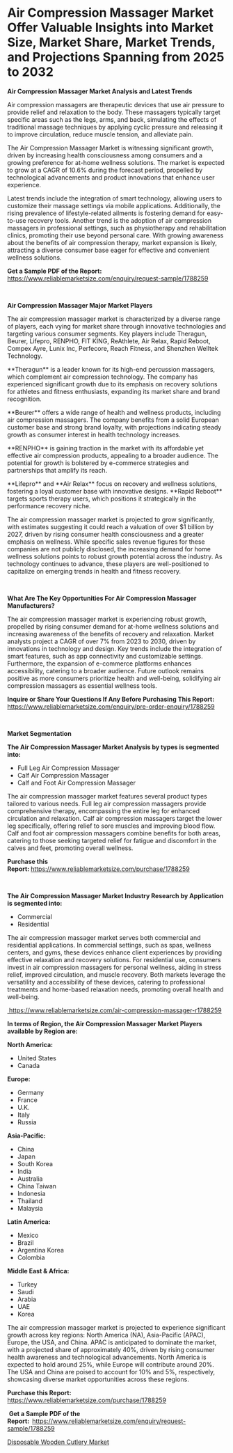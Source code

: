 <p><h1>Air Compression Massager Market Offer Valuable Insights into Market Size, Market Share, Market Trends, and Projections Spanning from 2025 to 2032</h1></p><p><strong>Air Compression Massager Market Analysis and Latest Trends</strong></p>
<p><p>Air compression massagers are therapeutic devices that use air pressure to provide relief and relaxation to the body. These massagers typically target specific areas such as the legs, arms, and back, simulating the effects of traditional massage techniques by applying cyclic pressure and releasing it to improve circulation, reduce muscle tension, and alleviate pain. </p><p>The Air Compression Massager Market is witnessing significant growth, driven by increasing health consciousness among consumers and a growing preference for at-home wellness solutions. The market is expected to grow at a CAGR of 10.6% during the forecast period, propelled by technological advancements and product innovations that enhance user experience. </p><p>Latest trends include the integration of smart technology, allowing users to customize their massage settings via mobile applications. Additionally, the rising prevalence of lifestyle-related ailments is fostering demand for easy-to-use recovery tools. Another trend is the adoption of air compression massagers in professional settings, such as physiotherapy and rehabilitation clinics, promoting their use beyond personal care. With growing awareness about the benefits of air compression therapy, market expansion is likely, attracting a diverse consumer base eager for effective and convenient wellness solutions.</p></p>
<p><strong>Get a Sample PDF of the Report:&nbsp;</strong> <a href="https://www.reliablemarketsize.com/enquiry/request-sample/1788259?utm_campaign=3114&utm_medium=2&utm_source=Github&utm_content=ia&utm_term=05042025&utm_id=air-compression-massager">https://www.reliablemarketsize.com/enquiry/request-sample/1788259</a></p>
<p>&nbsp;</p>
<p><strong>Air Compression Massager Major Market Players</strong></p>
<p><p>The air compression massager market is characterized by a diverse range of players, each vying for market share through innovative technologies and targeting various consumer segments. Key players include Theragun, Beurer, Lifepro, RENPHO, FIT KING, ReAthlete, Air Relax, Rapid Reboot, Compex Ayre, Lunix Inc, Perfecore, Reach Fitness, and Shenzhen Welltek Technology.</p><p>**Theragun** is a leader known for its high-end percussion massagers, which complement air compression technology. The company has experienced significant growth due to its emphasis on recovery solutions for athletes and fitness enthusiasts, expanding its market share and brand recognition.</p><p>**Beurer** offers a wide range of health and wellness products, including air compression massagers. The company benefits from a solid European customer base and strong brand loyalty, with projections indicating steady growth as consumer interest in health technology increases.</p><p>**RENPHO** is gaining traction in the market with its affordable yet effective air compression products, appealing to a broader audience. The potential for growth is bolstered by e-commerce strategies and partnerships that amplify its reach.</p><p>**Lifepro** and **Air Relax** focus on recovery and wellness solutions, fostering a loyal customer base with innovative designs. **Rapid Reboot** targets sports therapy users, which positions it strategically in the performance recovery niche.</p><p>The air compression massager market is projected to grow significantly, with estimates suggesting it could reach a valuation of over $1 billion by 2027, driven by rising consumer health consciousness and a greater emphasis on wellness. While specific sales revenue figures for these companies are not publicly disclosed, the increasing demand for home wellness solutions points to robust growth potential across the industry. As technology continues to advance, these players are well-positioned to capitalize on emerging trends in health and fitness recovery.</p></p>
<p>&nbsp;</p>
<p><strong>What Are The Key Opportunities For Air Compression Massager Manufacturers?</strong></p>
<p><p>The air compression massager market is experiencing robust growth, propelled by rising consumer demand for at-home wellness solutions and increasing awareness of the benefits of recovery and relaxation. Market analysts project a CAGR of over 7% from 2023 to 2030, driven by innovations in technology and design. Key trends include the integration of smart features, such as app connectivity and customizable settings. Furthermore, the expansion of e-commerce platforms enhances accessibility, catering to a broader audience. Future outlook remains positive as more consumers prioritize health and well-being, solidifying air compression massagers as essential wellness tools.</p></p>
<p><strong>Inquire or Share Your Questions If Any Before Purchasing This Report:</strong> <a href="https://www.reliablemarketsize.com/enquiry/pre-order-enquiry/1788259?utm_campaign=3114&utm_medium=2&utm_source=Github&utm_content=ia&utm_term=05042025&utm_id=air-compression-massager">https://www.reliablemarketsize.com/enquiry/pre-order-enquiry/1788259</a></p>
<p>&nbsp;</p>
<p><strong>Market Segmentation</strong></p>
<p><strong>The Air Compression Massager Market Analysis by types is segmented into:</strong></p>
<p><ul><li>Full Leg Air Compression Massager</li><li>Calf Air Compression Massager</li><li>Calf and Foot Air Compression Massager</li></ul></p>
<p><p>The air compression massager market features several product types tailored to various needs. Full leg air compression massagers provide comprehensive therapy, encompassing the entire leg for enhanced circulation and relaxation. Calf air compression massagers target the lower leg specifically, offering relief to sore muscles and improving blood flow. Calf and foot air compression massagers combine benefits for both areas, catering to those seeking targeted relief for fatigue and discomfort in the calves and feet, promoting overall wellness.</p></p>
<p><strong>Purchase this Report:&nbsp;</strong><a href="https://www.reliablemarketsize.com/purchase/1788259?utm_campaign=3114&utm_medium=2&utm_source=Github&utm_content=ia&utm_term=05042025&utm_id=air-compression-massager">https://www.reliablemarketsize.com/purchase/1788259</a></p>
<p>&nbsp;</p>
<p><strong>The Air Compression Massager Market Industry Research by Application is segmented into:</strong></p>
<p><ul><li>Commercial</li><li>Residential</li></ul></p>
<p><p>The air compression massager market serves both commercial and residential applications. In commercial settings, such as spas, wellness centers, and gyms, these devices enhance client experiences by providing effective relaxation and recovery solutions. For residential use, consumers invest in air compression massagers for personal wellness, aiding in stress relief, improved circulation, and muscle recovery. Both markets leverage the versatility and accessibility of these devices, catering to professional treatments and home-based relaxation needs, promoting overall health and well-being.</p></p>
<p><a href="https://www.reliablemarketsize.com/air-compression-massager-r1788259?utm_campaign=3114&utm_medium=2&utm_source=Github&utm_content=ia&utm_term=05042025&utm_id=air-compression-massager">&nbsp;https://www.reliablemarketsize.com/air-compression-massager-r1788259</a></p>
<p><strong>In terms of Region, the Air Compression Massager Market Players available by Region are:</strong></p>
<p>
    <p> <strong> North America: </strong>
        <ul>
            <li>United States</li>
            <li>Canada</li>
        </ul>
        </p> 
    <p> <strong> Europe: </strong>
        <ul>
            <li>Germany</li>
            <li>France</li>
            <li>U.K.</li>
            <li>Italy</li>
            <li>Russia</li>
        </ul>
        </p> 
    <p> <strong> Asia-Pacific: </strong>
        <ul>
            <li>China</li>
            <li>Japan</li>
            <li>South Korea</li>
            <li>India</li>
            <li>Australia</li>
            <li>China Taiwan</li>
            <li>Indonesia</li>
            <li>Thailand</li>
            <li>Malaysia</li>
        </ul>
        </p> 
    <p> <strong> Latin America: </strong>
        <ul>
            <li>Mexico</li>
            <li>Brazil</li>
            <li>Argentina Korea</li>
            <li>Colombia</li>
        </ul>
        </p> 
    <p> <strong> Middle East & Africa: </strong>
        <ul>
            <li>Turkey</li>
            <li>Saudi</li>
            <li>Arabia</li>
            <li>UAE</li>
            <li>Korea</li>
        </ul>
    </p>
    </p>
<p><p>The air compression massager market is projected to experience significant growth across key regions: North America (NA), Asia-Pacific (APAC), Europe, the USA, and China. APAC is anticipated to dominate the market, with a projected share of approximately 40%, driven by rising consumer health awareness and technological advancements. North America is expected to hold around 25%, while Europe will contribute around 20%. The USA and China are poised to account for 10% and 5%, respectively, showcasing diverse market opportunities across these regions.</p></p>
<p><strong>Purchase this Report: </strong><a href="https://www.reliablemarketsize.com/purchase/1788259?utm_campaign=3114&utm_medium=2&utm_source=Github&utm_content=ia&utm_term=05042025&utm_id=air-compression-massager">https://www.reliablemarketsize.com/purchase/1788259</a></p>
<p>&nbsp;<strong>Get a Sample PDF of the Report:&nbsp;&nbsp;</strong><a href="https://www.reliablemarketsize.com/enquiry/request-sample/1788259?utm_campaign=3114&utm_medium=2&utm_source=Github&utm_content=ia&utm_term=05042025&utm_id=air-compression-massager">https://www.reliablemarketsize.com/enquiry/request-sample/1788259</a></p>
<p><strong></strong></p>
<p><p><a href="https://github.com/ugurgyuri/Market-Research-Report-List-1/blob/main/disposable-wooden-cutlery-market.md?utm_campaign=3114&utm_medium=2&utm_source=Github&utm_content=ia&utm_term=05042025&utm_id=air-compression-massager">Disposable Wooden Cutlery Market</a></p></p>